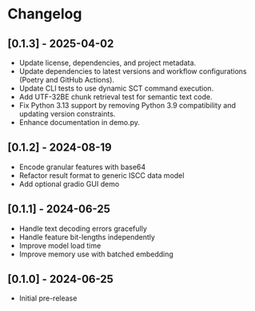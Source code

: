 # Changelog

## [0.1.3] - 2025-04-02

- Update license, dependencies, and project metadata.
- Update dependencies to latest versions and workflow configurations (Poetry and GitHub Actions).
- Update CLI tests to use dynamic SCT command execution.
- Add UTF-32BE chunk retrieval test for semantic text code.
- Fix Python 3.13 support by removing Python 3.9 compatibility and updating version constraints.
- Enhance documentation in demo.py.

## [0.1.2] - 2024-08-19

- Encode granular features with base64
- Refactor result format to generic ISCC data model
- Add optional gradio GUI demo

## [0.1.1] - 2024-06-25

- Handle text decoding errors gracefully
- Handle feature bit-lengths independently
- Improve model load time
- Improve memory use with batched embedding

## [0.1.0] - 2024-06-25

- Initial pre-release
